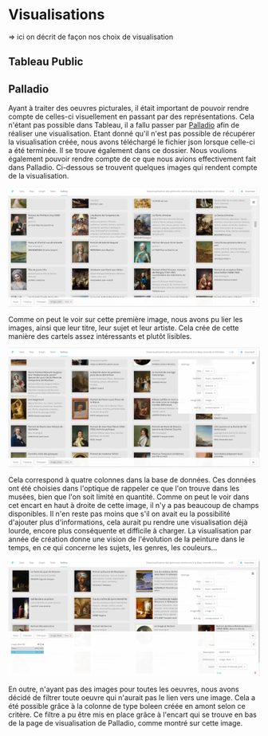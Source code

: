 # Visualisations
=> ici on décrit de façon nos choix de visualisation

## Tableau Public

## Palladio
Ayant à traiter des oeuvres picturales, il était important de pouvoir rendre compte de celles-ci visuellement en passant par des représentations. Cela n'étant pas possible dans Tableau, il a fallu passer par [Palladio](http://hdlab.stanford.edu/palladio/) afin de réaliser une visualisation. Etant donné qu'il n'est pas possible de récupérer la visualisation créée, nous avons téléchargé le fichier json lorsque celle-ci a été terminée. Il se trouve également dans ce dossier. Nous voulions également pouvoir rendre compte de ce que nous avions effectivement fait dans Palladio. Ci-dessous se trouvent quelques images qui rendent compte de la visualisation.

<p align="center">
  <img src="../images/Palladio1" width="1000"/>
</p>

Comme on peut le voir sur cette première image, nous avons pu lier les images, ainsi que leur titre, leur sujet et leur artiste. Cela crée de cette manière des cartels assez intéressants et plutôt lisibles.

<p align="center">
  <img src="../images/Palladio2" width="1000"/>
</p>

Cela correspond à quatre colonnes dans la base de données. Ces données ont été choisies dans l'optique de rappeler ce que l'on trouve dans les musées, bien que l'on soit limité en quantité. Comme on peut le voir dans cet encart en haut à droite de cette image, il n'y a pas beaucoup de champs disponibles. Il n'en reste pas moins que s'il on avait eu la possibilité d'ajouter plus d'informations, cela aurait pu rendre une visualisation déjà lourde, encore plus conséquente et difficile à charger. La visualisation par année de création donne une vision de l'évolution de la peinture dans le temps, en ce qui concerne les sujets, les genres, les couleurs...

<p align="center">
  <img src="../images/Palladio3" width="1000"/>
</p>

En outre, n'ayant pas des images pour toutes les oeuvres, nous avons décidé de filtrer toute oeuvre qui n'aurait pas le lien vers une image. Cela a été possible grâce à la colonne de type boleen créée en amont selon ce critère. Ce filtre a pu être mis en place grâce à l'encart qui se trouve en bas de la page de visualisation de Palladio, comme montré sur cette image.
